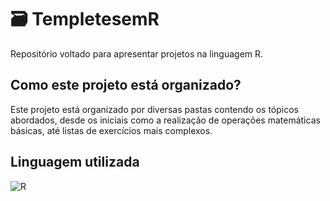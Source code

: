 # 🗃️ TempletesemR
Repositório voltado para apresentar projetos na linguagem R.

## Como este projeto está organizado?
Este projeto está organizado por diversas pastas contendo os tópicos abordados, desde os iniciais como a realização de operações matemáticas básicas, até listas de exercícios mais complexos.

## Linguagem utilizada
![R](https://img.shields.io/badge/R-276DC3?style=for-the-badge&logo=r&logoColor=white)

